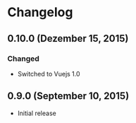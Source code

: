 # Changelog

## 0.10.0 (Dezember 15, 2015)

### Changed
- Switched to Vuejs 1.0

## 0.9.0 (September 10, 2015)

- Initial release
